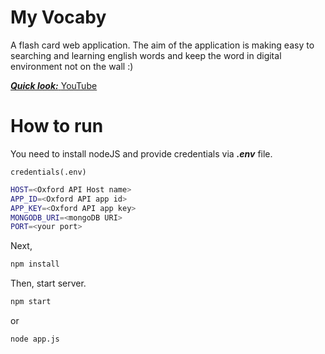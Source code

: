 # My Vocaby

A flash card web application. The aim of the application is making easy to searching and learning english words and keep the word in digital environment not on the wall :)

<ins>___Quick look:___ [YouTube](https://youtu.be/aayuGPxZ0qs)</ins>

# How to run

You need to install nodeJS and provide credentials via __*.env*__ file.

`credentials(.env)`

```bash
HOST=<Oxford API Host name>
APP_ID=<Oxford API app id>
APP_KEY=<Oxford API app key>
MONGODB_URI=<mongoDB URI>
PORT=<your port>
```

Next,

```bash
npm install
```
Then, start server.

```bash
npm start
```

or

```bash
node app.js
```
